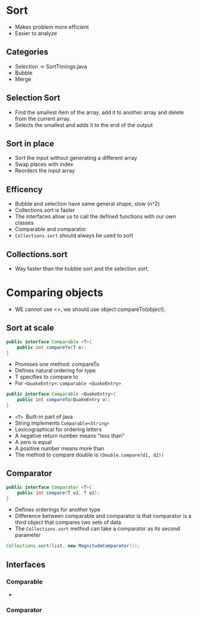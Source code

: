 # Sort

- Makes problem more efficient
- Easier to analyze

## Categories

- Selection -> SortTimings.java
- Bubble
- Merge

## Selection Sort

- Find the smallest item of the array, add it to another array and delete from the current array.
- Selects the smallest and adds it to the end of the output

## Sort in place

- Sort the input without generating a different array
- Swap places with index
- Reorders the input array

## Efficency

- Bubble and selection have same general shape, slow (n^2)
- Collections.sort is faster
- The interfaces allow us to call the defined functions with our own classes
- Comparable and comparator
- `Collections.sort` should always be used to sort

## Collections.sort

- Way faster than the bubble sort and the selection sort.

# Comparing objects

- WE cannot use <>, we should use object.compareTo(object).

## Sort at scale

```java
public interface Comparable <T>{
    public int compareTo(T o);
}
```

- Promises one method: compareTo
- Defines natural ordering for type
- T specifies to compare to
- For `<QuakeEntry>`: `comparable <QuakeEntry>`

```java
public interface Comparable <QuakeEntry>{
    public int compareTo(QuakeEntry o);
}
```

- `<T> `Built-in part of java
- String implements `Comparable<String>`
- Lexicographical for ordering letters
- A negative return number means "less than"
- A zero is equal
- A positive number means more than
- The method to compare double is `(Double.compare(d1, d2))`

## Comparator

```java
public interface Comparator <T>{
    public int compare(T o1, T o2);
}
```

- Defines orderings for another type
- Difference between comparable and comparator is that comparator is a third object that compares two sets of data
- The `Collections.sort` method can take a comparator as its second parameter

```java
Collections.sort(list, new MagnitudeComparator());
```

## Interfaces

### Comparable 
- 
### Comparator